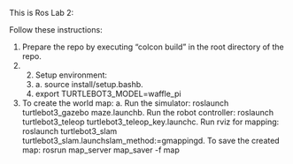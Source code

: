 This is Ros Lab 2: 

Follow these instructions:
1. Prepare the repo by executing “colcon build” in the root directory of the repo.
2. 2. Setup environment:
   3. a. source install/setup.bashb.
   4. export TURTLEBOT3_MODEL=waffle_pi
3. To create the world map:
   a. Run the simulator: roslaunch turtlebot3_gazebo maze.launchb.
      Run the robot controller: roslaunch turtlebot3_teleop turtlebot3_teleop_key.launchc.
      Run rviz for mapping: roslaunch turtlebot3_slam turtlebot3_slam.launchslam_method:=gmappingd.
      To save the created map: rosrun map_server map_saver -f map
